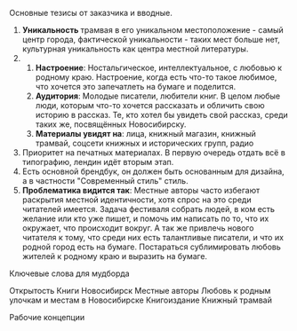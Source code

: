 Основные тезисы от заказчика и вводные.
1. **Уникальность** трамвая в его уникальном местоположение  - самый центр города, фактической уникальности - таких мест больше нет, культурная уникальность как центра местной литературы.
2. 
	1. **Настроение**: Ностальгическое, интеллектуальное, с любовью к родному краю. Настроение, когда есть что-то такое любимое, что хочется это запечатлеть на бумаге и поделится.
	2. **Аудитория**: Молодые писатели, любители книг. В целом любые люди, которым что-то хочется рассказать и обличить свою историю в рассказ. Те, кто хотел бы увидеть свой рассказ, среди таких же, посвящённых Новосибирску. 
	3. **Материалы увидят на**: лица, книжный магазин, книжный трамвай, соцсети книжных и исторических групп, радио
3.  Приоритет на печатных материалах. В первую очередь отдать всё в типографию, лендин идёт вторым этап. 
4. Есть основной брендбук, он должен быть основанным для дизайна, а в частности "Современный стиль" стиль. 
5. **Проблематика видится так**: Местные авторы часто избегают раскрытия местной идентичности, хотя спрос на это среди читателей имеется. Задача фестиваля собрать людей, в ком есть желание или кто уже пишет, и помочь им написать по то, что их окружает, что происходит вокруг. А так же привлечь нового читателя к тому, что среди них есть талантливые писатели, и что их родной город есть на бумаге. Постараться сублимировать любовь жителей к родному краю и выразить на бумаге. 

Ключевые слова для мудборда

Открытость
Книги
Новосибирск
Местные авторы
Любовь к родным улочкам и местам в Новосибирске
Книгоиздание 
Книжный трамвай


Рабочие концепции

